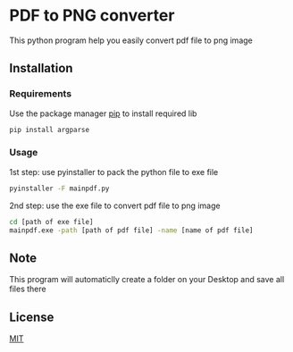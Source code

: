 # PDF to PNG converter
This python program help you easily convert pdf file to png image
## Installation

### Requirements
Use the package manager [pip](https://pip.pypa.io/en/stable/) to install required lib
```bash
pip install argparse
```
### Usage
1st step: use pyinstaller to pack the python file to exe file
```bash
pyinstaller -F mainpdf.py
```
2nd step: use the exe file to convert pdf file to png image
```bash
cd [path of exe file]
mainpdf.exe -path [path of pdf file] -name [name of pdf file]
```

## Note

This program will automaticlly create a folder on your Desktop and save all files there
## License

[MIT](https://choosealicense.com/licenses/mit/)
